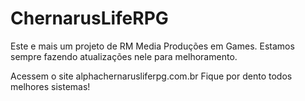 ChernarusLifeRPG
================

Este e mais um projeto de RM Media Produções em Games.
Estamos sempre fazendo atualizações nele para melhoramento.

Acessem o site alphachernarusliferpg.com.br
Fique por dento todos melhores sistemas!
